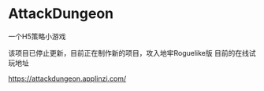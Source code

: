 # AttackDungeon

一个H5策略小游戏

该项目已停止更新，目前正在制作新的项目，攻入地牢Roguelike版
目前的在线试玩地址

https://attackdungeon.applinzi.com/
